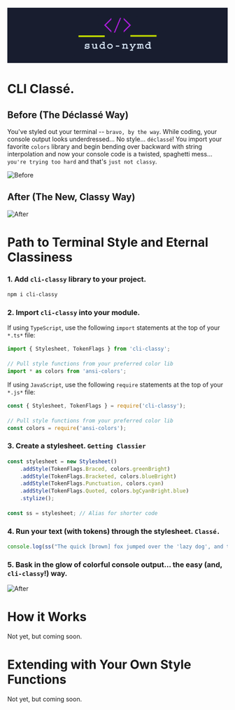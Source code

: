 ![Sudo-Nymd](https://github.com/sudo-nymd/branding/blob/main/images/banner.png?raw=true)
# CLI Classé.

## Before (The Déclassé Way)

You've styled out your terminal -- ```bravo, by the way```. While coding, your console output looks underdressed... No style... ```déclassé```! You import your favorite ```colors``` library and begin bending over backward with string interpolation and now your console code is a twisted, spaghetti mess... ```you're trying too hard``` and that's ```just not classy```.

![Before](https://github.com/sudo-nymd/cli-stylesheets/blob/master/images/before.png?raw=true)

## After (The New, Classy Way)

![After](https://github.com/sudo-nymd/cli-stylesheets/blob/master/images/after.png?raw=true)

# Path to Terminal Style and Eternal Classiness

### 1. Add ```cli-classy``` library to your project.

``` bash
npm i cli-classy
``` 

### 2. Import ```cli-classy``` into your module.

If using ```TypeScript```, use the following ```import``` statements at the top of your ```*.ts*``` file:

``` javascript
import { Stylesheet, TokenFlags } from 'cli-classy';

// Pull style functions from your preferred color lib
import * as colors from 'ansi-colors';
```

If using ```JavaScript```, use the following ```require``` statements at the top of your ```*.js*``` file:

``` javascript
const { Stylesheet, TokenFlags } = require('cli-classy');

// Pull style functions from your preferred color lib
const colors = require('ansi-colors');
```

### 3. Create a stylesheet. ```Getting Classier```

``` javascript
const stylesheet = new Stylesheet()
    .addStyle(TokenFlags.Braced, colors.greenBright)
    .addStyle(TokenFlags.Bracketed, colors.blueBright)
    .addStyle(TokenFlags.Punctuation, colors.cyan)
    .addStyle(TokenFlags.Quoted, colors.bgCyanBright.blue)
    .stylize();

const ss = stylesheet; // Alias for shorter code
```

### 4. Run your text (with tokens) through the stylesheet. ```Classé.```

``` javascript
console.log(ss("The quick [brown] fox jumped over the 'lazy dog', and the {cow} jumped over the moon! Enough said."));
```

### 5. Bask in the glow of colorful console output... the easy (and, ```cli-classy```!) way.

![After](https://github.com/sudo-nymd/cli-stylesheets/blob/master/images/after-small.png?raw=true)

# How it Works

Not yet, but coming soon.
# Extending with Your Own Style Functions

Not yet, but coming soon.

